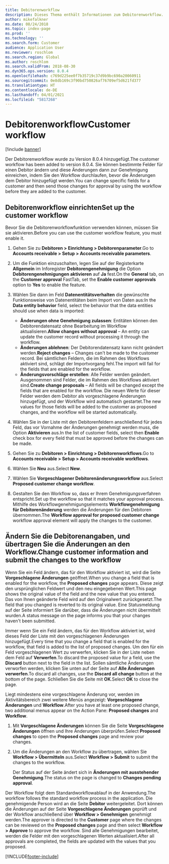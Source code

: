 ```yaml
---
title: Debitorenworkflow
description: Dieses Thema enthält Informationen zum Debitorenworkflow. Sie ändern bestimmte Felder für einen Debitor und senden diese Änderungen zur Genehmigung, indem Sie den Workflow durchlaufen, bevor die Änderungen dem Debitor hinzugefügt werden.
author: mikefalkner
ms.date: 08/24/2018
ms.topic: index-page
ms.prod: ''
ms.technology: ''
ms.search.form: Customer
audience: Application User
ms.reviewer: roschlom
ms.search.region: Global
ms.author: roschlom
ms.search.validFrom: 2018-08-30
ms.dyn365.ops.version: 8.0.4
ms.openlocfilehash: c769d225ee0f7b35719c37d9b9bc690a20060911
ms.sourcegitcommit: 0e8db169c3f90bd750826af76709ef5d621fd377
ms.translationtype: HT
ms.contentlocale: de-DE
ms.lasthandoff: 04/01/2021
ms.locfileid: "5817268"
---
```

# <a name="customer-workflow"></a><span data-ttu-id="3d84a-104">Debitorenworkflow</span><span class="sxs-lookup"><span data-stu-id="3d84a-104">Customer workflow</span></span>

[!include [banner](../includes/banner.md)]

<span data-ttu-id="3d84a-105">Der Debitorenworkflow wurde zu Version 8.0.4 hinzugefügt.</span><span class="sxs-lookup"><span data-stu-id="3d84a-105">The customer workflow has been added to version 8.0.4.</span></span> <span data-ttu-id="3d84a-106">Sie können bestimmte Felder für einen Debitor ändern und diese Änderungen dann zur Genehmigung einreichen, indem Sie den Workflow durchlaufen, bevor die Änderungen dem Debitor hinzugefügt werden.</span><span class="sxs-lookup"><span data-stu-id="3d84a-106">You can change specific fields for a customer and then send those changes for approval by using the workflow before they are added to the customer.</span></span>

## <a name="set-up-the-customer-workflow"></a><span data-ttu-id="3d84a-107">Debitorenworkflow einrichten</span><span class="sxs-lookup"><span data-stu-id="3d84a-107">Set up the customer workflow</span></span>

<span data-ttu-id="3d84a-108">Bevor Sie die Debitorenworkflowfunktion verwenden können, müssen Sie sie aktivieren.</span><span class="sxs-lookup"><span data-stu-id="3d84a-108">Before you can use the customer workflow feature, you must enable it.</span></span>

1. <span data-ttu-id="3d84a-109">Gehen Sie zu **Debitoren \> Einrichtung \> Debitorenparameter**.</span><span class="sxs-lookup"><span data-stu-id="3d84a-109">Go to **Accounts receivable \> Setup \> Accounts receivable parameters**.</span></span>
2. <span data-ttu-id="3d84a-110">Um die Funktion einzuschalten, legen Sie auf der Registerkarte **Allgemein** im Inforegister **Debitorengenehmigung** die Option **Debitorengenehmigungen aktivieren** auf **Ja** fest.</span><span class="sxs-lookup"><span data-stu-id="3d84a-110">On the **General** tab, on the **Customer approval** FastTab, set the **Enable customer approvals** option to **Yes** to enable the feature.</span></span>
3. <span data-ttu-id="3d84a-111">Wählen Sie dann im Feld **Datenentitätsverhalten** die gewünschte Funktionsweise von Datenentitäten beim Import von Daten aus:</span><span class="sxs-lookup"><span data-stu-id="3d84a-111">In the **Data entity behavior** field, select the behavior that the data entities should use when data is imported:</span></span>

    - <span data-ttu-id="3d84a-112">**Änderungen ohne Genehmigung zulassen**: Entitäten können den Debitorendatensatz ohne Bearbeitung im Workflow aktualisieren.</span><span class="sxs-lookup"><span data-stu-id="3d84a-112">**Allow changes without approval** – An entity can update the customer record without processing it through the workflow.</span></span>
    - <span data-ttu-id="3d84a-113">**Änderungen ablehnen**: Der Debitorendatensatz kann nicht geändert werden.</span><span class="sxs-lookup"><span data-stu-id="3d84a-113">**Reject changes** – Changes can't be made to the customer record.</span></span> <span data-ttu-id="3d84a-114">Bei sämtlichen Feldern, die im Rahmen des Workflows aktiviert sind, schlägt der Importvorgang fehl.</span><span class="sxs-lookup"><span data-stu-id="3d84a-114">The import will fail for the fields that are enabled for the workflow.</span></span>
    - <span data-ttu-id="3d84a-115">**Änderungsvorschläge erstellen**: Alle Felder werden geändert. Ausgenommen sind Felder, die im Rahmen des Workflows aktiviert sind.</span><span class="sxs-lookup"><span data-stu-id="3d84a-115">**Create change proposals** – All fields will be changed except the fields that are enabled for the workflow.</span></span> <span data-ttu-id="3d84a-116">Die neuen Werte für dieser Felder werden dem Debitor als vorgeschlagene Änderungen hinzugefügt, und der Workflow wird automatisch gestartet.</span><span class="sxs-lookup"><span data-stu-id="3d84a-116">The new values for those fields will be added to the customer as proposed changes, and the workflow will be started automatically.</span></span>

4. <span data-ttu-id="3d84a-117">Wählen Sie in der Liste mit den Debitorenfeldern anschließend für jedes Feld, das vor Vornahme der Änderungen genehmigt werden muss, die Option **Aktivieren** aus.</span><span class="sxs-lookup"><span data-stu-id="3d84a-117">In the list of customer fields, select then **Enable** check box for every field that must be approved before the changes can be made.</span></span>
5. <span data-ttu-id="3d84a-118">Gehen Sie zu **Debitoren \> Einrichtung \> Debitorenworkflows**.</span><span class="sxs-lookup"><span data-stu-id="3d84a-118">Go to **Accounts receivable \> Setup \> Accounts receivable workflows**.</span></span>
6. <span data-ttu-id="3d84a-119">Wählen Sie **Neu** aus.</span><span class="sxs-lookup"><span data-stu-id="3d84a-119">Select **New**.</span></span>
7. <span data-ttu-id="3d84a-120">Wählen Sie **Vorgeschlagener Debitorenänderungsworkflow** aus.</span><span class="sxs-lookup"><span data-stu-id="3d84a-120">Select **Proposed customer change workflow**.</span></span> 
8. <span data-ttu-id="3d84a-121">Gestalten Sie den Workflow so, dass er Ihrem Genehmigungsverfahren entspricht.</span><span class="sxs-lookup"><span data-stu-id="3d84a-121">Set up the workflow so that it matches your approval process.</span></span> <span data-ttu-id="3d84a-122">Mithilfe des Workflowgenehmigungselements **Workflowgenehmigung für Debitorenänderung** werden die Änderungen für den Debitoren übernommen.</span><span class="sxs-lookup"><span data-stu-id="3d84a-122">The **Workflow approval for proposed customer change** workflow approval element will apply the changes to the customer.</span></span>

## <a name="change-customer-information-and-submit-the-changes-to-the-workflow"></a><span data-ttu-id="3d84a-123">Ändern Sie die Debitorenangaben, und übertragen Sie die Änderungen an den Workflow.</span><span class="sxs-lookup"><span data-stu-id="3d84a-123">Change customer information and submit the changes to the workflow</span></span>

<span data-ttu-id="3d84a-124">Wenn Sie ein Feld ändern, das für den Workflow aktiviert ist, wird die Seite **Vorgeschlagene Änderungen** geöffnet.</span><span class="sxs-lookup"><span data-stu-id="3d84a-124">When you change a field that is enabled for the workflow, the **Proposed changes** page appears.</span></span> <span data-ttu-id="3d84a-125">Diese zeigt den ursprünglichen Feldwert und den neu eingegebenen Wert.</span><span class="sxs-lookup"><span data-stu-id="3d84a-125">This page shows the original value of the field and the new value that you entered.</span></span> <span data-ttu-id="3d84a-126">Das von Ihnen geänderte Feld wird auf den Originalwert zurückgesetzt.</span><span class="sxs-lookup"><span data-stu-id="3d84a-126">The field that you changed is reverted to its original value.</span></span> <span data-ttu-id="3d84a-127">Eine Statusmeldung auf der Seite informiert Sie darüber, dass die Änderungen nicht übermittelt wurden.</span><span class="sxs-lookup"><span data-stu-id="3d84a-127">A status message on the page informs you that your changes haven't been submitted.</span></span>

<span data-ttu-id="3d84a-128">Immer wenn Sie ein Feld ändern, das für den Workflow aktiviert ist, wird dieses Feld der Liste mit den vorgeschlagenen Änderungen hinzugefügt.</span><span class="sxs-lookup"><span data-stu-id="3d84a-128">Every time that you change a field that is enabled for the workflow, that field is added to the list of proposed changes.</span></span> <span data-ttu-id="3d84a-129">Um den für ein Feld vorgeschlagenen Wert zu verwerfen, klicken Sie in der Liste neben dem Feld auf **Verwerfen**.</span><span class="sxs-lookup"><span data-stu-id="3d84a-129">To discard the proposed value for a field, use the **Discard** button next to the field in the list.</span></span> <span data-ttu-id="3d84a-130">Sollen sämtliche Änderungen verworfen werden, klicken Sie unten auf der Seite auf **Alle Änderungen verwerfen**.</span><span class="sxs-lookup"><span data-stu-id="3d84a-130">To discard all changes, use the **Discard all change** button at the bottom of the page.</span></span> <span data-ttu-id="3d84a-131">Schließen Sie die Seite mit **OK**.</span><span class="sxs-lookup"><span data-stu-id="3d84a-131">Select **OK** to close the page.</span></span>

<span data-ttu-id="3d84a-132">Liegt mindestens eine vorgeschlagene Änderung vor, werden im Aktivitätsbereich zwei weitere Menüs angezeigt: **Vorgeschlagene Änderungen** und **Workflow**.</span><span class="sxs-lookup"><span data-stu-id="3d84a-132">After you have at least one proposed change, two additional menus appear on the Action Pane: **Proposed changes** and **Workflow**.</span></span>

1. <span data-ttu-id="3d84a-133">Mit **Vorgeschlagene Änderungen** können Sie die Seite **Vorgeschlagene Änderungen** öffnen und Ihre Änderungen überprüfen.</span><span class="sxs-lookup"><span data-stu-id="3d84a-133">Select **Proposed changes** to open the **Proposed changes** page and review your changes.</span></span>
2. <span data-ttu-id="3d84a-134">Um die Änderungen an den Workflow zu übertragen, wählen Sie **Workflow \> Übermitteln** aus.</span><span class="sxs-lookup"><span data-stu-id="3d84a-134">Select **Workflow \> Submit** to submit the changes to the workflow.</span></span>

    <span data-ttu-id="3d84a-135">Der Status auf der Seite ändert sich in **Änderungen mit ausstehender Genehmigung**.</span><span class="sxs-lookup"><span data-stu-id="3d84a-135">The status on the page is changed to **Changes pending approval**.</span></span>

<span data-ttu-id="3d84a-136">Der Workflow folgt dem Standardworkflowablauf in der Anwendung.</span><span class="sxs-lookup"><span data-stu-id="3d84a-136">The workflow follows the standard workflow process in the application.</span></span> <span data-ttu-id="3d84a-137">Die genehmigende Person wird an die Seite **Debitor** weitergeleitet. Dort können die Änderungen auf der Seite **Vorgeschlagene Änderungen** geprüft und der Workflow anschließend über **Workflow \> Genehmigen** genehmigt werden.</span><span class="sxs-lookup"><span data-stu-id="3d84a-137">The approver is directed to the **Customer** page where the changes can be reviewed on the **Proposed changes** page and then select **Workflow \> Approve** to approve the workflow.</span></span> <span data-ttu-id="3d84a-138">Sind alle Genehmigungen bearbeitet, werden die Felder mit den vorgeschlagenen Werten aktualisiert.</span><span class="sxs-lookup"><span data-stu-id="3d84a-138">After all approvals are completed, the fields are updated with the values that you proposed.</span></span>


[!INCLUDE[footer-include](../../includes/footer-banner.md)]